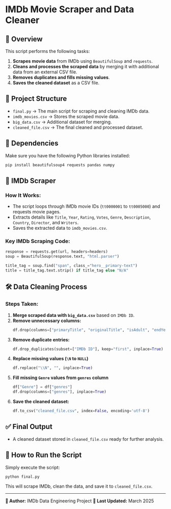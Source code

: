 # IMDb Movie Scraper and Data Cleaner

## 📌 Overview
This script performs the following tasks:
1. **Scrapes movie data** from IMDb using `BeautifulSoup` and `requests`.
2. **Cleans and processes the scraped data** by merging it with additional data from an external CSV file.
3. **Removes duplicates and fills missing values**.
4. **Saves the cleaned dataset** as a CSV file.

## 📂 Project Structure
- `final.py` → The main script for scraping and cleaning IMDb data.
- `imdb_movies.csv` → Stores the scraped movie data.
- `big_data.csv` → Additional dataset for merging.
- `cleaned_file.csv` → The final cleaned and processed dataset.

## 🔧 Dependencies
Make sure you have the following Python libraries installed:
```sh
pip install beautifulsoup4 requests pandas numpy
```

## 📡 IMDb Scraper
### **How It Works:**
- The script loops through IMDb movie IDs (`tt0000001` to `tt0005000`) and requests movie pages.
- Extracts details like `Title`, `Year`, `Rating`, `Votes`, `Genre`, `Description`, `Country`, `Director`, and `Writers`.
- Saves the extracted data to `imdb_movies.csv`.

### **Key IMDb Scraping Code:**
```python
response = requests.get(url, headers=headers)
soup = BeautifulSoup(response.text, "html.parser")

title_tag = soup.find("span", class_="hero__primary-text")
title = title_tag.text.strip() if title_tag else "N/A"
```

## 🛠 Data Cleaning Process
### **Steps Taken:**
1. **Merge scraped data with `big_data.csv`** based on `IMDb ID`.
2. **Remove unnecessary columns:**
   ```python
   df.drop(columns=["primaryTitle", "originalTitle", "isAdult", "endYear"], inplace=True)
   ```
3. **Remove duplicate entries:**
   ```python
   df.drop_duplicates(subset=["IMDb ID"], keep="first", inplace=True)
   ```
4. **Replace missing values (`\N` to `NULL`)**
   ```python
   df.replace("\\N", "", inplace=True)
   ```
5. **Fill missing `Genre` values from `genres` column**
   ```python
   df["Genre"] = df["genres"]
   df.drop(columns=["genres"], inplace=True)
   ```
6. **Save the cleaned dataset:**
   ```python
   df.to_csv("cleaned_file.csv", index=False, encoding='utf-8')
   ```

## ✅ Final Output
- A cleaned dataset stored in `cleaned_file.csv` ready for further analysis.

## 🚀 How to Run the Script
Simply execute the script:
```sh
python final.py
```
This will scrape IMDb, clean the data, and save it to `cleaned_file.csv`.

---
**🔹 Author:** IMDb Data Engineering Project
**🔹 Last Updated:** March 2025

